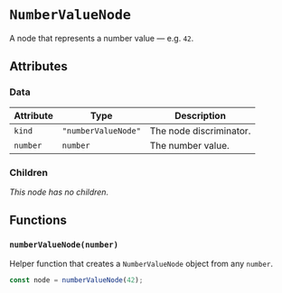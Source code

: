 # `NumberValueNode`

A node that represents a number value — e.g. `42`.

## Attributes

### Data

| Attribute | Type                | Description             |
| --------- | ------------------- | ----------------------- |
| `kind`    | `"numberValueNode"` | The node discriminator. |
| `number`  | `number`            | The number value.       |

### Children

_This node has no children._

## Functions

### `numberValueNode(number)`

Helper function that creates a `NumberValueNode` object from any `number`.

```ts
const node = numberValueNode(42);
```
